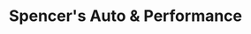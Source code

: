 ---
title: "Spencer's Auto & Performance"
url: /candor/spencers-auto-und-performance/
shop: Autoteile
---